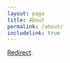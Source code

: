 ```yaml
---
layout: page
title: About
permalink: /about/
includelink: true
---
```


[Redirect](https://georgiatech.ai/about).